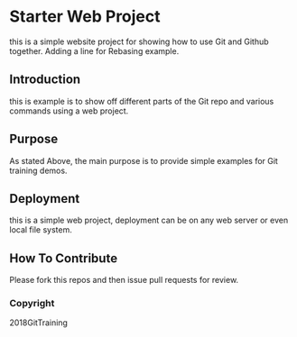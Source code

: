 # Starter Web Project

this is a simple website project for showing how to use Git and Github together. Adding a line for Rebasing example.

## Introduction

this is example is to show off different parts of the Git repo and various commands using a web project.

## Purpose

As stated Above, the main purpose is to provide simple examples for Git training demos.

## Deployment

this is a simple web project, deployment can be on any web server or even local file system.

## How To Contribute

Please fork this repos and then issue pull requests for review.

### Copyright

2018GitTraining